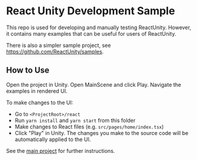 # React Unity Development Sample

This repo is used for developing and manually testing ReactUnity. However, it contains many examples that can be useful for users of ReactUnity. 

There is also a simpler sample project, see https://github.com/ReactUnity/samples.

## How to Use

Open the project in Unity. Open MainScene and click Play. Navigate the examples in rendered UI.

To make changes to the UI:

- Go to `<ProjectRoot>/react`
- Run `yarn install` and `yarn start` from this folder
- Make changes to React files (e.g. `src/pages/home/index.tsx`)
- Click "Play" in Unity. The changes you make to the source code will be automatically applied to the UI.

See the [main project](https://github.com/ReactUnity/core) for further instructions.
